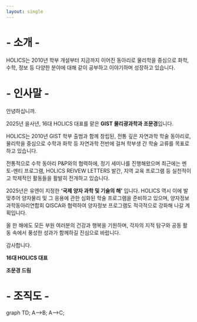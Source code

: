 ```yaml
---
layout: single
---
```

<div class="page-header">
  <h1>- 소개 -</h1>
</div>

HOLICS는 2010년 학부 개설부터 지금까지 이어진 동아리로 물리학을 중심으로 화학, 수학, 정보 등 다양한 분야에 대해 같이 공부하고 이야기하며 성장하고 있습니다.

<div class="page-header">
  <h1>- 인사말 -</h1>
</div>

안녕하십니까.

2025년 을사년, 16대 HOLICS 대표를 맡은 **GIST 물리광과학과 조문경**입니다.

HOLICS는 2010년 GIST 학부 출범과 함께 창립된, 전통 깊은 자연과학 학술 동아리로, 물리학을 중심으로 수학과 화학 등 자연과학 전반에 걸쳐 학부생 간 학술 교류를 목표로 하고 있습니다. 

전통적으로 수학 동아리 P&P와의 협력하에, 정기 세미나를 진행해왔으며 최근에는 멘토-멘티 프로그램, HOLICS REIVEW LETTERS 발간, 지역 교육 프로그램 등 실천적이고 학제적인 활동들을 활발히 전개하고 있습니다.

2025년은 유엔이 지정한 **‘국제 양자 과학 및 기술의 해’** 입니다. HOLICS 역시 이에 발맞추어 양자물리 및 그 응용에 관한 심화된 학술 프로그램을 준비하고 있으며, 양자정보과학동아리연합회 QISCA와 협력하여 양자정보 프로그램도 적극적으로 강화해 나갈 계획입니다.

올 한 해에도 모든 부원 여러분의 건강과 행복을 기원하며, 각자의 지적 탐구와 공동 활동 속에서 풍성한 성과가 함께하길 진심으로 바랍니다.

감사합니다.

**16대 HOLICS 대표**

**조문경 드림**

<div class="page-header">
  <h1>- 조직도 -</h1>
</div>

<div class="mermaid"> 
  graph TD; A-->B; A-->C; 
</div>